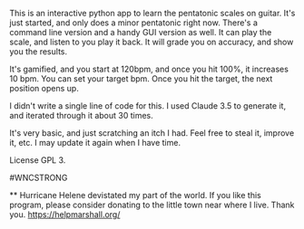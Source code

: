 This is an interactive python app to learn the pentatonic scales on guitar. 
It's just started, and only does a minor pentatonic right now.
There's a command line version and a handy GUI version as well.
It can play the scale, and listen to you play it back. It will grade you on accuracy, and show you the results.

It's gamified, and you start at 120bpm, and once you hit 100%, it increases 10 bpm. You can set your target bpm. 
Once you hit the target, the next position opens up.

I didn't write a single line of code for this. I used Claude 3.5 to generate it, and iterated through it about 30 times.

It's very basic, and just scratching an itch I had. Feel free to steal it, improve it, etc. I may update it again when I have time.

License GPL 3.

#WNCSTRONG

** Hurricane Helene devistated my part of the world. If you like this program, please consider donating to the little
town near where I live. Thank you. https://helpmarshall.org/
